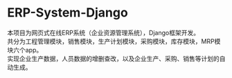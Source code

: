 # ERP-System-Django

本项目为网页式在线ERP系统（企业资源管理系统），Django框架开发。<br>
共分为工程管理模块，销售模块，生产计划模块，采购模块，库存模块，MRP模块六个app。<br>
实现企业生产数据，人员数据的增删查改，以及企业生产、采购、销售等计划的自动生成。


